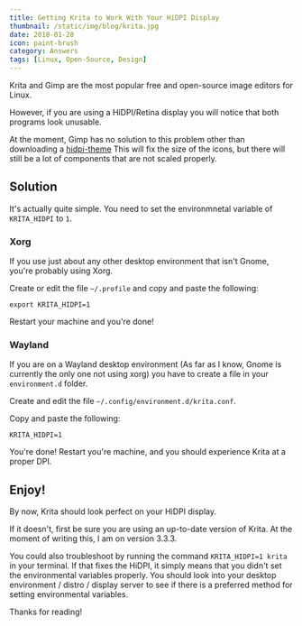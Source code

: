 ```yaml
---
title: Getting Krita to Work With Your HiDPI Display
thumbnail: /static/img/blog/krita.jpg
date: 2018-01-28
icon: paint-brush
category: Answers
tags: [Linux, Open-Source, Design]
---
```


Krita and Gimp are the most popular free and open-source image editors for Linux.

However, if you are using a HiDPI/Retina display you will notice that both programs look unusable.

At the moment, Gimp has no solution to this problem other than downloading a [hidpi-theme](https://github.com/jedireza/gimp-hidpi) This will fix the size of the icons, but there will still be a lot of components that are not scaled properly.

## Solution 

It's actually quite simple. You need to set the environmnetal variable of `KRITA_HIDPI` to `1`.


### Xorg

If you use just about any other desktop environment that isn't Gnome, you're probably using Xorg.

Create or edit the file `~/.profile` and copy and paste the following:

`export KRITA_HIDPI=1`

Restart your machine and you're done!

### Wayland

If you are on a Wayland desktop environment (As far as I know, Gnome is currently the only one not using xorg) you have to create a file in your `environment.d` folder.

Create and edit the file `~/.config/environment.d/krita.conf`.

Copy and paste the following:

```
KRITA_HIDPI=1
```

You're done! Restart you're machine, and you should experience Krita at a proper DPI.


## Enjoy!

By now, Krita should look perfect on your HiDPI display.

If it doesn't, first be sure you are using an up-to-date version of Krita. At the moment of writing this, I am on version 3.3.3.

You could also troubleshoot by running the command `KRITA_HIDPI=1 krita` in your terminal. If that fixes the HiDPI, it simply means that you didn't set the environmental variables properly. You should look into your desktop environment / distro / display server to see if there is a preferred method for setting environmental variables.

Thanks for reading!
